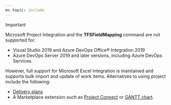 ```yaml
---
ms.topic: include
---
```


> [!IMPORTANT]  
> Microsoft Project Integration and the **TFSFieldMapping** command are not supported for:  
> - Visual Studio 2019 and Azure DevOps Office® Integration 2019  
> - Azure DevOps Server 2019 and later versions, including Azure DevOps Services.  
> 
> However, full support for Microsoft Excel integration is maintained and supports bulk import and update of work items. Alternatives to using project include the following: 
> - [Delivery plans](/azure/devops/boards/plans/review-team-plans)
> - A Marketplace extension such as [Project Connect](https://marketplace.visualstudio.com/items?itemName=TVT.TVT-PjO) or [GANTT chart](https://marketplace.visualstudio.com/search?term=gantt&target=AzureDevOps&category=Azure%20Boards&visibilityQuery=all&sortBy=Relevance). 




